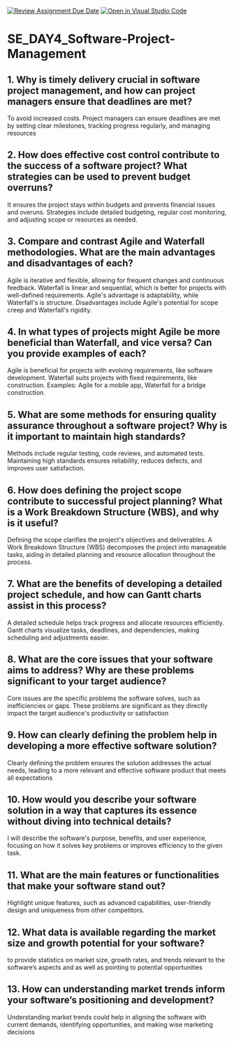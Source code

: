 [![Review Assignment Due Date](https://classroom.github.com/assets/deadline-readme-button-22041afd0340ce965d47ae6ef1cefeee28c7c493a6346c4f15d667ab976d596c.svg)](https://classroom.github.com/a/9pw6JKcu)
[![Open in Visual Studio Code](https://classroom.github.com/assets/open-in-vscode-2e0aaae1b6195c2367325f4f02e2d04e9abb55f0b24a779b69b11b9e10269abc.svg)](https://classroom.github.com/online_ide?assignment_repo_id=15852030&assignment_repo_type=AssignmentRepo)
# SE_DAY4_Software-Project-Management
## 1. Why is timely delivery crucial in software project management, and how can project managers ensure that deadlines are met?

To avoid increased costs.  Project managers can ensure deadlines are met by setting clear milestones, tracking progress regularly, and managing resources

## 2. How does effective cost control contribute to the success of a software project? What strategies can be used to prevent budget overruns?

It ensures the project stays within budgets and prevents financial issues and overuns. Strategies include detailed budgeting, regular cost monitoring, and adjusting scope or resources as needed. 

## 3. Compare and contrast Agile and Waterfall methodologies. What are the main advantages and disadvantages of each?

Agile is iterative and flexible, allowing for frequent changes and continuous feedback. Waterfall is linear and sequential, which is better for projects with well-defined requirements. Agile's advantage is adaptability, while Waterfall's is structure. Disadvantages include Agile's potential for scope creep and Waterfall's rigidity.

## 4. In what types of projects might Agile be more beneficial than Waterfall, and vice versa? Can you provide examples of each?

Agile is beneficial for projects with evolving requirements, like software development. Waterfall suits projects with fixed requirements, like construction. Examples: Agile for a mobile app, Waterfall for a bridge construction.

## 5. What are some methods for ensuring quality assurance throughout a software project? Why is it important to maintain high standards?

Methods include regular testing, code reviews, and automated tests. Maintaining high standards ensures reliability, reduces defects, and improves user satisfaction.

## 6. How does defining the project scope contribute to successful project planning? What is a Work Breakdown Structure (WBS), and why is it useful?

Defining the scope clarifies the project's objectives and deliverables. A Work Breakdown Structure (WBS) decomposes the project into manageable tasks, aiding in detailed planning and resource allocation throughout the process.

## 7. What are the benefits of developing a detailed project schedule, and how can Gantt charts assist in this process?

A detailed schedule helps track progress and allocate resources efficiently. Gantt charts visualize tasks, deadlines, and dependencies, making scheduling and adjustments easier.

## 8. What are the core issues that your software aims to address? Why are these problems significant to your target audience?

Core issues are the specific problems the software solves, such as inefficiencies or gaps. These problems are significant as they directly impact the target audience's productivity or satisfaction

## 9. How can clearly defining the problem help in developing a more effective software solution?

Clearly defining the problem ensures the solution addresses the actual needs, leading to a more relevant and effective software product that meets all expectations

## 10. How would you describe your software solution in a way that captures its essence without diving into technical details?

I will describe the software's purpose, benefits, and user experience, focusing on how it solves key problems or improves efficiency to the given task.

## 11. What are the main features or functionalities that make your software stand out?

Highlight unique features, such as advanced capabilities, user-friendly design and uniqueness from other competitors.

## 12. What data is available regarding the market size and growth potential for your software?
to provide statistics on market size, growth rates, and trends relevant to the software’s aspects and as well as pointing to potential opportunities 

## 13. How can understanding market trends inform your software’s positioning and development?

Understanding market trends could help in aligning the software with current demands, identifying opportunities, and making wise marketing decisions 
